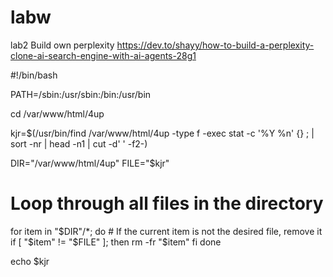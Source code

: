 # labw
lab2
Build own perplexity https://dev.to/shayy/how-to-build-a-perplexity-clone-ai-search-engine-with-ai-agents-28g1


#!/bin/bash

PATH=/sbin:/usr/sbin:/bin:/usr/bin

cd /var/www/html/4up

kjr=$(/usr/bin/find /var/www/html/4up -type f -exec stat -c '%Y %n' {} \; | sort -nr | head -n1 | cut -d' ' -f2-)

DIR="/var/www/html/4up"
FILE="$kjr"

# Loop through all files in the directory
for item in "$DIR"/*; do
    # If the current item is not the desired file, remove it
    if [ "$item" != "$FILE" ]; then
        rm -fr  "$item"
    fi
done







echo $kjr


